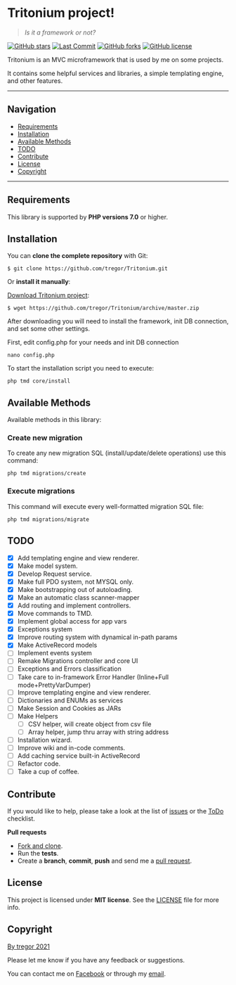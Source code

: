 # Tritonium project!
> *Is it a framework or not?*

[![GitHub stars](https://img.shields.io/github/stars/tregor/Tritonium?style=flat-square)](https://github.com/tregor/Tritonium/stargazers)
[![Last Commit](https://img.shields.io/github/last-commit/tregor/Tritonium?style=flat-square)](https://github.com/tregor/ErrorHandler)
[![GitHub forks](https://img.shields.io/github/forks/tregor/Tritonium?style=flat-square)](https://github.com/tregor/Tritonium/network)
[![GitHub license](https://img.shields.io/github/license/tregor/Tritonium?style=flat-square)](LICENSE)


Tritonium is an MVC microframework that is used by me on some projects.

It contains some helpful services and libraries, a simple templating engine, and other features.

---
## Navigation
- [Requirements](#requirements)
- [Installation](#installation)
- [Available Methods](#available-methods)
- [TODO](#todo)
- [Contribute](#contribute)
- [License](#license)
- [Copyright](#copyright)

---

## Requirements

This library is supported by **PHP versions 7.0** or higher.

## Installation

You can **clone the complete repository** with Git:

    $ git clone https://github.com/tregor/Tritonium.git

Or **install it manually**:

[Download Tritonium project](https://github.com/tregor/Tritonium/archive/master.zip):

    $ wget https://github.com/tregor/Tritonium/archive/master.zip

After downloading you will need to install the framework, init DB connection, and set some other settings.

First, edit config.php for your needs and init DB connection

    nano config.php

To start the installation script you need to execute:

    php tmd core/install

## Available Methods

Available methods in this library:

### Create new migration

To create any new migration SQL (install/update/delete operations) use this command:

    php tmd migrations/create

### Execute migrations

This command will execute every well-formatted migration SQL file:

    php tmd migrations/migrate

## TODO
- [X] Add templating engine and view renderer.
- [X] Make model system.
- [X] Develop Request service.
- [X] Make full PDO system, not MYSQL only.
- [X] Make bootstrapping out of autoloading.
- [X] Make an automatic class scanner-mapper
- [X] Add routing and implement controllers.
- [X] Move commands to TMD.
- [X] Implement global access for app vars
- [X] Exceptions system
- [X] Improve routing system with dynamical in-path params
- [X] Make ActiveRecord models
- [ ] Implement events system
- [ ] Remake Migrations controller and core UI
- [ ] Exceptions and Errors classification
- [ ] Take care to in-framework Error Handler (Inline+Full mode+PrettyVarDumper)
- [ ] Improve templating engine and view renderer.
- [ ] Dictionaries and ENUMs as services
- [ ] Make Session and Cookies as JARs
- [ ] Make Helpers
  - [ ] CSV helper, will create object from csv file
  - [ ] Array helper, jump thru array with string address
- [ ] Installation wizard.
- [ ] Improve wiki and in-code comments.
- [ ] Add caching service built-in ActiveRecord
- [ ] Refactor code.
- [ ] Take a cup of coffee.

## Contribute

If you would like to help, please take a look at the list of
[issues](https://github.com/tregor/Tritonium/issues) or the [ToDo](#todo) checklist.

**Pull requests**

* [Fork and clone](https://help.github.com/articles/fork-a-repo).
* Run the **tests**.
* Create a **branch**, **commit**, **push** and send me a
  [pull request](https://help.github.com/articles/using-pull-requests).

## License

This project is licensed under **MIT license**. See the [LICENSE](LICENSE) file for more info.

## Copyright

[By tregor 2021](https://tregor.ru/)

Please let me know if you have any feedback or suggestions.

You can contact me on [Facebook](https://www.facebook.com/tregor1997) or through my [email](mailto:tregor1997@gmail.com).